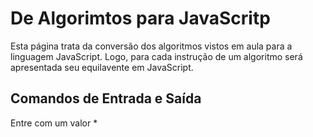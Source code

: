 # De Algorimtos para JavaScritp

Esta página trata da conversão dos algoritmos vistos em aula para a linguagem JavaScript. Logo, para cada instrução de um algoritmo será apresentada seu equilavente em JavaScript.

## Comandos de Entrada e Saída 

Entre com um valor 
*  
